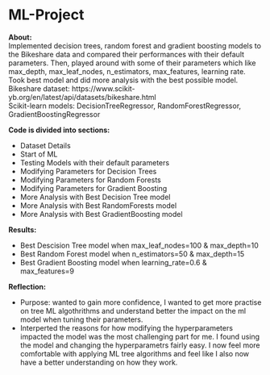 # ML-Project

**About:**<br>
Implemented decision trees, random forest and gradient boosting models to the Bikeshare data and compared their performances with their default parameters. Then, played around with some of their parameters which like max_depth, max_leaf_nodes, n_estimators, max_features, learning rate. Took best model and did more analysis with the best possible model.<br>
Bikeshare dataset: https://www.scikit- yb.org/en/latest/api/datasets/bikeshare.html<br>
Scikit-learn models: DecisionTreeRegressor, RandomForestRegressor, GradientBoostingRegressor

**Code is divided into sections:**
* Dataset Details
* Start of ML
* Testing Models with their default parameters
* Modifying Parameters for Decision Trees
* Modifying Parameters for Random Forests
* Modifying Parameters for Gradient Boosting
* More Analysis with Best Decision Tree model
* More Analysis with Best RandomForests model
* More Analysis with Best GradientBoosting model

**Results:**
* Best Descision Tree model when max_leaf_nodes=100 & max_depth=10
* Best Random Forest model when n_estimators=50 & max_depth=15
* Best Gradient Boosting model when learning_rate=0.6 & max_features=9

**Reflection:**
* Purpose: wanted to gain more confidence, I wanted to get more practise on tree ML algothrithms and understand better the impact on the ml model when tuning their parameters.
* Interperted the reasons for how modifying the hyperparameters impacted the model was the most challenging part for me. I found using the model and changing the hyperparametrs fairly easy. I now feel more comfortable with applying ML tree algorithms and feel like I also now have a better understanding on how they work.
